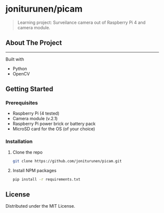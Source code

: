 <!--
*** Thanks for checking out the Best-README-Template. If you have a suggestion
*** that would make this better, please fork the repo and create a pull request
*** or simply open an issue with the tag "enhancement".
*** Thanks again! Now go create something AMAZING! :D
***
***
***
*** To avoid retyping too much info. Do a search and replace for the following:
*** github_username, repo_name, twitter_handle, email, project_title, project_description
-->

<!-- PROJECT SHIELDS -->
<!--
*** I'm using markdown "reference style" links for readability.
*** Reference links are enclosed in brackets [ ] instead of parentheses ( ).
*** See the bottom of this document for the declaration of the reference variables
*** for contributors-url, forks-url, etc. This is an optional, concise syntax you may use.
*** https://www.markdownguide.org/basic-syntax/#reference-style-links

[![Contributors][contributors-shield]][contributors-url]
[![Forks][forks-shield]][forks-url]
[![Stargazers][stars-shield]][stars-url]
[![Issues][issues-shield]][issues-url]
[![MIT License][license-shield]][license-url]
[![LinkedIn][linkedin-shield]][linkedin-url]
-->

<!-- PROJECT LOGO
<p align="center">
  <a href="https://github.com/github_username/repo_name">
    <img src="images/logo.png" alt="Logo" width="80" height="80">
  </a>
-->

# joniturunen/picam

> Learning project:
> Surveilance camera out of Raspberry Pi 4 and camera module.

## About The Project

---

Built with

- Python
- OpenCV

<!-- GETTING STARTED -->

## Getting Started

### Prerequisites

- Raspberry Pi (4 tested)
- Camera module (v.2.1)
- Raspberry Pi power brick or battery pack
- MicroSD card for the OS (of your choice)

### Installation

1. Clone the repo
   ```sh
   git clone https://github.com/joniturunen/picam.git
   ```
2. Install NPM packages
   ```sh
   pip install -r requirements.txt
   ```

<!-- LICENSE -->

## License

Distributed under the MIT License.

<!-- CONTACT

## Contact

Your Name - [@twitter_handle](https://twitter.com/twitter_handle) - email

Project Link: [https://github.com/github_username/repo_name](https://github.com/github_username/repo_name)
-->

